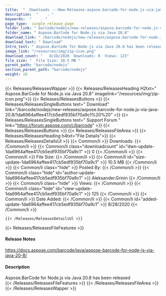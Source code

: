 ```yaml
---
title:  "  Downloads ---New-Releases-aspose.barcode-for-node.js-via-java-20.8 . " 
description:  "    . " 
keywords:  "    . " 
page_type:  single_release_page
folder_link: " barcode/nodejs/new-releases/aspose.barcode-for-node.js-via-java-20.8/"
folder_name: " Aspose.BarCode for Node.js via Java 20.8"
download_link: " /barcode/nodejs/new-releases/aspose.barcode-for-node.js-via-java-20.8/1da6964affee417cb5edf935bf70a9c1"
download_text: " Download"
Intro_text: " Aspose.BarCode for Node.js via Java 20.8 has been released"
image_link: "/resources/img/zip-icon.png"
download_count: "   8/28/2020  Downloads: 0  Views: 123"
file_size: "  File Size: 10.5 MB "
parent_path: "barcode/nodejs"
section_parent_path: "barcode/nodejs"
weight: 18
---
```


{{< Releases/ReleasesWapper >}}
  {{< Releases/ReleasesHeading H2txt=" Aspose.BarCode for Node.js via Java 20.8" imagelink="/resources/img/zip-icon.png">}}
  {{< Releases/ReleasesButtons >}}
    {{< Releases/ReleasesSingleButtons text=" Download" link="/barcode/nodejs/new-releases/aspose.barcode-for-node.js-via-java-20.8/1da6964affee417cb5edf935bf70a9c1%20%20" >}}
    {{< Releases/ReleasesSingleButtons text=" Support Forum " link="https://forum.aspose.com/c/barcode" >}}
  {{< Releases/ReleasesButtons >}}
  {{< Releases/ReleasesFileArea >}}
    {{< Releases/ReleasesHeading h4txt="File Details">}}
    {{< Releases/ReleasesDetailsUl >}}
            {{< Common/li  >}} Downloads: {{< /Common/li >}} 
      {{< Common/li class="downloadcount" id="dwn-update-1da6964affee417cb5edf935bf70a9c1" >}} 0 {{< /Common/li >}} 
      {{< Common/li  >}} File Size: {{< /Common/li >}} 
      {{< Common/li id="size-update-1da6964affee417cb5edf935bf70a9c1" >}} 10.5 MB {{< /Common/li >}} 
      {{< Common/li  class="hide" >}} Posted By: {{< /Common/li >}} 
      {{< Common/li class="hide" id="author-update-1da6964affee417cb5edf935bf70a9c1" >}} Aleksander.Grinin {{< /Common/li >}} 
      {{< Common/li class="hide"  >}} Views: {{< /Common/li >}} 
      {{< Common/li class="hide" id="view-update-1da6964affee417cb5edf935bf70a9c1" >}} 125 {{< /Common/li >}} 
      {{< Common/li  >}} Date Added: {{< /Common/li >}} 
      {{< Common/li id="added-update-1da6964affee417cb5edf935bf70a9c1" >}} 8/28/2020 {{< /Common/li >}} 

    {{< /Releases/ReleasesDetailsUl >}}

  {{< Releases/ReleasesFileFeatures >}}
      <h4>Release Notes</h4><div><a href="https://docs.aspose.com/barcode/java/aspose-barcode-for-node-js-via-java-20-8/">https://docs.aspose.com/barcode/java/aspose-barcode-for-node-js-via-java-20-8/</a></div><h4>Description</h4><div class="HTMLDescription">Aspose.BarCode for Node.js via Java 20.8 has been released</div>
  {{< /Releases/ReleasesFileFeatures >}}
 {{< /Releases/ReleasesFileArea >}}
{{< /Releases/ReleasesWapper >}}


